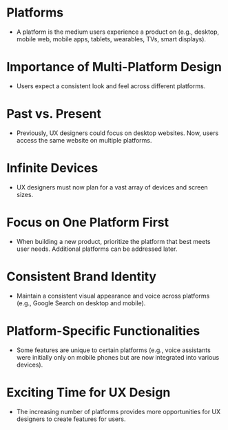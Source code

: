 # Platforms

* A platform is the medium users experience a product on (e.g., desktop, mobile web, mobile apps, tablets, wearables, TVs, smart displays).

# Importance of Multi-Platform Design

* Users expect a consistent look and feel across different platforms.

# Past vs. Present

* Previously, UX designers could focus on desktop websites. Now, users access the same website on multiple platforms.

# Infinite Devices

* UX designers must now plan for a vast array of devices and screen sizes.

# Focus on One Platform First

* When building a new product, prioritize the platform that best meets user needs. Additional platforms can be addressed later.

# Consistent Brand Identity

* Maintain a consistent visual appearance and voice across platforms (e.g., Google Search on desktop and mobile).

# Platform-Specific Functionalities

* Some features are unique to certain platforms (e.g., voice assistants were initially only on mobile phones but are now integrated into various devices).

# Exciting Time for UX Design

* The increasing number of platforms provides more opportunities for UX designers to create features for users.

